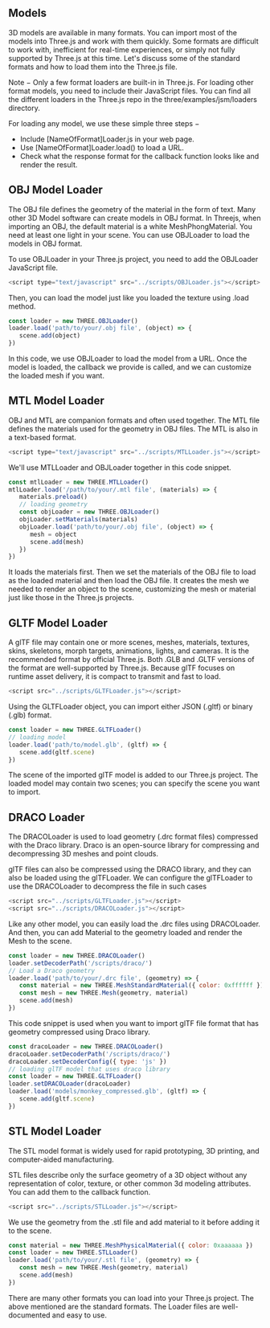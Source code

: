 ## Models
3D models are available in many formats. You can import most of the models into Three.js and work with them quickly. Some formats are difficult to work with, inefficient for real-time experiences, or simply not fully supported by Three.js at this time. Let's discuss some of the standard formats and how to load them into the Three.js file.

Note − Only a few format loaders are built-in in Three.js. For loading other format models, you need to include their JavaScript files. You can find all the different loaders in the Three.js repo in the three/examples/jsm/loaders directory.

For loading any model, we use these simple three steps −
- Include [NameOfFormat]Loader.js in your web page.
- Use [NameOfFormat]Loader.load() to load a URL.
- Check what the response format for the callback function looks like and render the result.

## OBJ Model Loader

The OBJ file defines the geometry of the material in the form of text. Many other 3D Model software can create models in OBJ format. In Threejs, when importing an OBJ, the default material is a white MeshPhongMaterial. You need at least one light in your scene. You can use OBJLoader to load the models in OBJ format.

To use OBJLoader in your Three.js project, you need to add the OBJLoader JavaScript file.
```js
<script type="text/javascript" src="../scripts/OBJLoader.js"></script>
```
Then, you can load the model just like you loaded the texture using .load method.
```js
const loader = new THREE.OBJLoader()
loader.load('path/to/your/.obj file', (object) => {
   scene.add(object)
})
```
In this code, we use OBJLoader to load the model from a URL. Once the model is loaded, the callback we provide is called, and we can customize the loaded mesh if you want.

## MTL Model Loader

OBJ and MTL are companion formats and often used together. The MTL file defines the materials used for the geometry in OBJ files. The MTL is also in a text-based format.
```js
<script type="text/javascript" src="../scripts/MTLLoader.js"></script>
```
We'll use MTLLoader and OBJLoader together in this code snippet.
```js
const mtlLoader = new THREE.MTLLoader()
mtlLoader.load('/path/to/your/.mtl file', (materials) => {
   materials.preload()
   // loading geometry
   const objLoader = new THREE.OBJLoader()
   objLoader.setMaterials(materials)
   objLoader.load('path/to/your/.obj file', (object) => {
      mesh = object
      scene.add(mesh)
   })
})
```

It loads the materials first. Then we set the materials of the OBJ file to load as the loaded material and then load the OBJ file. It creates the mesh we needed to render an object to the scene, customizing the mesh or material just like those in the Three.js projects.

## GLTF Model Loader

A glTF file may contain one or more scenes, meshes, materials, textures, skins, skeletons, morph targets, animations, lights, and cameras. It is the recommended format by official Three.js. Both .GLB and .GLTF versions of the format are well-supported by Three.js. Because glTF focuses on runtime asset delivery, it is compact to transmit and fast to load.
```js
<script src="../scripts/GLTFLoader.js"></script>
```
Using the GLTFLoader object, you can import either JSON (.gltf) or binary (.glb) format.
```js
const loader = new THREE.GLTFLoader()
// loading model
loader.load('path/to/model.glb', (gltf) => {
   scene.add(gltf.scene)
})
```
The scene of the imported glTF model is added to our Three.js project. The loaded model may contain two scenes; you can specify the scene you want to import.

## DRACO Loader

The DRACOLoader is used to load geometry (.drc format files) compressed with the Draco library. Draco is an open-source library for compressing and decompressing 3D meshes and point clouds.

glTF files can also be compressed using the DRACO library, and they can also be loaded using the glTFLoader. We can configure the glTFLoader to use the DRACOLoader to decompress the file in such cases
```js
<script src="../scripts/GLTFLoader.js"></script>
<script src="../scripts/DRACOLoader.js"></script>
```
Like any other model, you can easily load the .drc files using DRACOLoader. And then, you can add Material to the geometry loaded and render the Mesh to the scene.
```js
const loader = new THREE.DRACOLoader()
loader.setDecoderPath('/scripts/draco/')
// Load a Draco geometry
loader.load('path/to/your/.drc file', (geometry) => {
   const material = new THREE.MeshStandardMaterial({ color: 0xffffff })
   const mesh = new THREE.Mesh(geometry, material)
   scene.add(mesh)
})
```
This code snippet is used when you want to import glTF file format that has geometry compressed using Draco library.
```js
const dracoLoader = new THREE.DRACOLoader()
dracoLoader.setDecoderPath('/scripts/draco/')
dracoLoader.setDecoderConfig({ type: 'js' })
// loading glTF model that uses draco library
const loader = new THREE.GLTFLoader()
loader.setDRACOLoader(dracoLoader)
loader.load('models/monkey_compressed.glb', (gltf) => {
   scene.add(gltf.scene)
})
```

## STL Model Loader

The STL model format is widely used for rapid prototyping, 3D printing, and computer-aided manufacturing.

STL files describe only the surface geometry of a 3D object without any representation of color, texture, or other common 3d modeling attributes. You can add them to the callback function.
```js
<script src="../scripts/STLLoader.js"></script>
```
We use the geometry from the .stl file and add material to it before adding it to the scene.
```js
const material = new THREE.MeshPhysicalMaterial({ color: 0xaaaaaa })
const loader = new THREE.STLLoader()
loader.load('path/to/your/.stl file', (geometry) => {
   const mesh = new THREE.Mesh(geometry, material)
   scene.add(mesh)
})
```
There are many other formats you can load into your Three.js project. The above mentioned are the standard formats. The Loader files are well-documented and easy to use.
